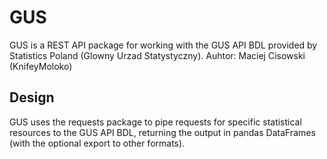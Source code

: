 # GUS

GUS is a REST API package for working with the GUS API BDL provided by 
Statistics Poland (Glowny Urzad Statystyczny).
Auhtor: Maciej Cisowski (KnifeyMoloko)

## Design

GUS uses the requests package to pipe requests 
for specific statistical resources to the GUS API BDL, returning the
output in pandas DataFrames (with the optional export to other 
formats).

